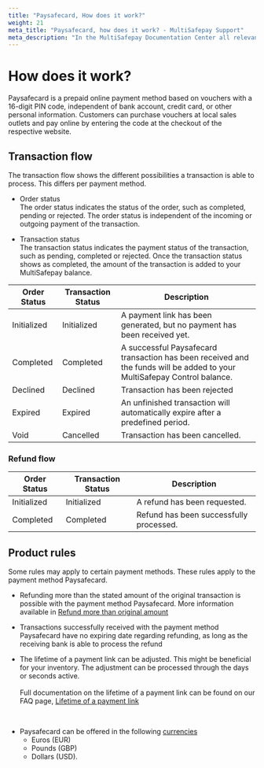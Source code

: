```yaml
---
title: "Paysafecard, How does it work?"
weight: 21
meta_title: "Paysafecard, how does it work? - MultiSafepay Support"
meta_description: "In the MultiSafepay Documentation Center all relevant information regarding our Plugins and API. As well as Support pages for Payment Method, Tools and General Questions. You can also find the contact details of our Support Team and Integration Team."
---
```

# How does it work?
Paysafecard is a prepaid online payment method based on vouchers with a 16-digit PIN code, independent of bank account, credit card, or other personal information. Customers can purchase vouchers at local sales outlets and pay online by entering the code at the checkout of the respective website.

## Transaction flow
The transaction flow shows the different possibilities a transaction is able to process. This differs per payment method.

* Order status      
The order status indicates the status of the order, such as completed, pending or rejected. 
The order status is independent of the incoming or outgoing payment of the transaction.     

* Transaction status      
The transaction status indicates the payment status of the transaction, such as pending, completed or rejected. 
Once the transaction status shows as completed, the amount of the transaction is added to your MultiSafepay balance.

| Order Status                      | Transaction Status      | Description |
|--------------------------------|-----------|-----------------------------------------------------------------------------------------|
| Initialized | Initialized | A payment link has been generated, but no payment has been received yet.  | 
| Completed   | Completed   | A successful Paysafecard transaction has been received and the funds will be added to your MultiSafepay Control balance.   | 
| Declined    | Declined    | Transaction has been rejected   | 
| Expired     | Expired     | An unfinished transaction will automatically expire after a predefined period.  | 
| Void        | Cancelled    | Transaction has been cancelled.   | 


### Refund flow 

| Order Status                      | Transaction Status      | Description |
|--------------------------------|-----------|-----------------------------------------------------------------------------------------|
| Initialized    | Initialized | A refund has been requested. | 
| Completed      | Completed   | Refund has been successfully processed.  | 


## Product rules
Some rules may apply to certain payment methods. These rules apply to the payment method Paysafecard.

* Refunding more than the stated amount of the original transaction is possible with the payment method Paysafecard. More information available in [Refund more than original amount](/faq/finance/refund-more-than-original-amount/)

* Transactions successfully received with the payment method Paysafecard have no expiring date regarding refunding, as long as the receiving bank is able to process the refund

* The lifetime of a payment link can be adjusted. This might be beneficial for your inventory. The adjustment can be processed through the days or seconds active.<br>     
Full documentation on the lifetime of a payment link can be found on our FAQ page, [Lifetime of a payment link](/faq/api/lifetime-of-a-payment-link/)
<br>

* Paysafecard can be offered in the following [currencies](/faq/general/which-currencies-are-supported-by-multisafepay/)
  * Euros (EUR)
  * Pounds (GBP)
  * Dollars (USD).
